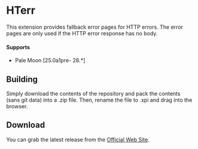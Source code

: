 # HTerr
This extension provides fallback error pages for HTTP errors. The error pages are only used if the HTTP error response has no body.

#### Supports
 * Pale Moon [25.0a1pre- 28.*]

## Building
Simply download the contents of the repository and pack the contents (sans git data) into a .zip file. Then, rename the file to .xpi and drag into the browser.

## Download
You can grab the latest release from the [Official Web Site](//realityripple.com/Software/Mozilla-Extensions/HTerr/).
